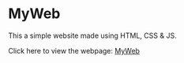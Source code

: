 # MyWeb
This a simple website made using HTML, CSS &amp; JS.

Click here to view the webpage: [MyWeb](https://deytulsi18.github.io/MyWeb/)
